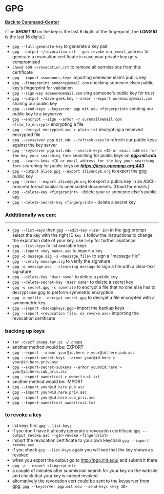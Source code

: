 # GPG

**[Back to Command-Center](https://github.com/codetorok/command-center/blob/master/README.md)**

(The ***SHORT ID*** on the key is the last 8 digits of the fingerprint, the ***LONG ID*** is the last 16 digits.)
* `gpg --full-generate-key` to generate a key pair
* `gpg --output ~/revocation.crt --gen-revoke our_email_address` to generate a revocation certificate in case your private key gets compromised
* `chmod 600 ~/revocation.crt` to remove all permissions from this certificate
* `gpg --import <someones.key>` importing someone else's public key
* `gpg --fingerprint someone@email.com` checking someone elses public key's fingerprint for validation
* `gpg --sign-key someone@email.com` sing someone's public key for trust
* `gpg --output ~/dave-geek.key --armor --export ouremail@email.com` sharing our public key
* `gpg --send-keys --keyserver pgp.mit.edu <fingerprint>` sending our public key to a keyserver
* `gpg --encrypt --sign --armor -r ouremail@email.com <file_to_encrypt>` encrypting a file
* `gpg --decrypt encrypted.asc > plain.txt` decrypting a recieved encrypted file
* `gpg --keyserver pgp.mit.edu --refresh-keys` to refresh our public keys against the key server
* `gpg --keyserver pgp.mit.edu --search-keys <ID or email address for the key your searching for>` searching for public keys on ***pgp.mit.edu***
* `gpg --search-keys <ID or email address for the key your searching for>` searching for public keys on ***https://keys.openpgp.org:443***
* `gpg --output alice.gpg --export alice@cyb.org` to export the gpg public key
* `gpg --armor --export alice@cyb.org` to export a public key in an ASCII-armored format similar to unencoded documents. (Good for emails.)
* `gpg --delete-key <fingerprint>` - delete your or someone else's public key
* `gpg --delete-secret-key <fingerprint>` - delete a secret key

### Addtitionally we can:

****
* `gpg --list-keys` then `gpg --edit-key <user ID>` in the gpg prompt select the key with the right ID `key 1` follow the instructions to change the expiration date of your key, use `help` for further assitance
* `gpg --list-keys` to list available keys
* `gpg --import <key_name>.asc` to import a key
* `gpg -o message.sig -s <message_file>` to sign a "message file"
* `gpg --verify message.sig` to verify the signature
* `gpg -o message.asc --clearsing message` to sign a file with a clear-text signature
* `gpg --delete-key "User name"` to delete a public key
* `gpg --delete-secret-key "User name"` to delete a secret key
* `gpg -o secret.gpg -c somefile` to encrypt a file that no one else has to decrypt use gpg to perform symmetric encryption
* `gpg -o myfile --decrypt secret.gpg` to decrypt a file encrypted with a symmmetric key
* `gpg --import <backupkeys.pgp>` import the backup keys
* `gpg --import <revocation file, ex revoke.asc>` importing the revocation certificate

### backing up keys
* `tar -cvpzf gnupg.tar.gz ~/.gnupg`
* another method would be: EXPORT
* `gpg --export --armor your@id.here > your@id.here.pub.asc`
* `gpg --export-secret-keys --armor your@id.here > your@id.here.priv.asc`
* `gpg --export-secret-subkeys --armor your@id.here > your@id.here.sub_priv.asc`
* `gpg --export-ownertrust > ownertrust.txt`
* another method would be: IMPORT
* `gpg --import your@id.here.pub.asc`
* `gpg --import your@id.here.priv.asc`
* `gpg --import your@id.here.sub_priv.asc`
* `gpg --import-ownertrust ownertrust.txt`

### to revoke a key

* list keys first `gpg --list-keys`
* if you don't have it already generate a revocation certificate `gpg --output revoke.asc --gen-revoke <fingerprint>`
* import the revocation certificate to your own keychain `gpg --import revoke.asc`
* if you check `gpg --list-keys` again you will see that the key shows as revoked
* when you export the output go to http://pgp.mit.edu/ and submit it there:
* `gpg -a --export <fingerprint>`
* a couple of minutes after submission search for your key on the website and check that your key is indeed revoked
* alternatively the revocation cert could be sent to the keyserver from gpg: `gpg --keyserver pgp.mit.edu --send-keys <key ID>`


